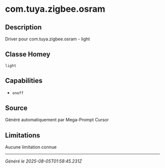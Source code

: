 # com.tuya.zigbee.osram

## Description
Driver pour com.tuya.zigbee.osram - light

## Classe Homey
`light`

## Capabilities
- `onoff`

## Source
Généré automatiquement par Mega-Prompt Cursor

## Limitations
Aucune limitation connue

---
*Généré le 2025-08-05T01:58:45.231Z*

